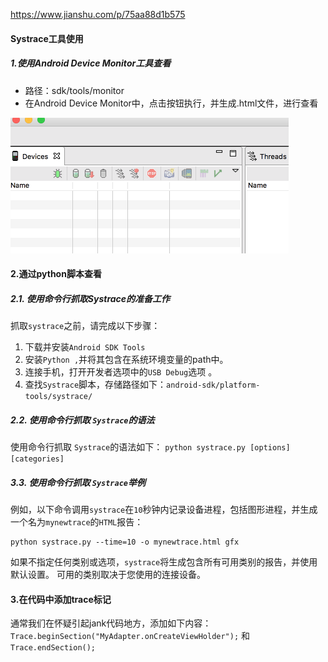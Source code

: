 https://www.jianshu.com/p/75aa88d1b575

#### Systrace工具使用

##### 1.使用Android Device Monitor工具查看

- 路径：sdk/tools/monitor
- 在Android Device Monitor中，点击按钮执行，并生成.html文件，进行查看

<img src="./res3/1.Monitor面板.png" alt="1.Monitor面板" style="zoom:50%;" />

#### 2.通过python脚本查看

##### 2.1. 使用命令行抓取Systrace的准备工作

抓取`systrace`之前，请完成以下步骤：

1. 下载并安装`Android SDK Tools`
2. 安装`Python ,`并将其包含在系统环境变量的path中。
3. 连接手机，打开开发者选项中的`USB Debug`选项 。
4. 查找`Systrace`脚本，存储路径如下：`android-sdk/platform-tools/systrace/`

##### 2.2. 使用命令行抓取 `Systrace`的语法

使用命令行抓取 `Systrace`的语法如下：
 `python systrace.py [options] [categories]`

##### 3.3. 使用命令行抓取 `Systrace`举例

例如，以下命令调用`systrace`在`10`秒钟内记录设备进程，包括图形进程，并生成一个名为`mynewtrace`的`HTML`报告：

```
python systrace.py --time=10 -o mynewtrace.html gfx
```

如果不指定任何类别或选项，`systrace`将生成包含所有可用类别的报告，并使用默认设置。 可用的类别取决于您使用的连接设备。

#### 3.在代码中添加trace标记

通常我们在怀疑引起jank代码地方，添加如下内容：
`Trace.beginSection("MyAdapter.onCreateViewHolder");`
和 `Trace.endSection();` 












